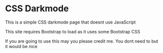 # CSS Darkmode

This is a simple CSS darkmode page that doesnt use JavaScript

This site requires Bootstrap to load as it uses some Bootstrap CSS

If you are going to use this may you please credit me. You dont need to but it would be nice
